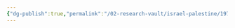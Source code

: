 ```yaml
---
{"dg-publish":true,"permalink":"/02-research-vault/israel-palestine/1978-south-lebanon-conflict/","updated":"2025-08-21T16:56:45.497-04:00"}
---
```


